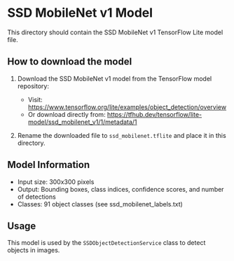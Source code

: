 # SSD MobileNet v1 Model

This directory should contain the SSD MobileNet v1 TensorFlow Lite model file.

## How to download the model

1. Download the SSD MobileNet v1 model from the TensorFlow model repository:
   - Visit: https://www.tensorflow.org/lite/examples/object_detection/overview
   - Or download directly from: https://tfhub.dev/tensorflow/lite-model/ssd_mobilenet_v1/1/metadata/1

2. Rename the downloaded file to `ssd_mobilenet.tflite` and place it in this directory.

## Model Information

- Input size: 300x300 pixels
- Output: Bounding boxes, class indices, confidence scores, and number of detections
- Classes: 91 object classes (see ssd_mobilenet_labels.txt)

## Usage

This model is used by the `SSDObjectDetectionService` class to detect objects in images.